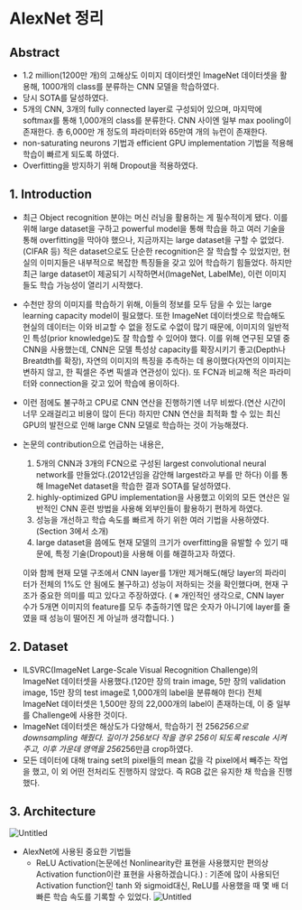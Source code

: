 # AlexNet 정리
## Abstract

- 1.2 million(1200만 개)의 고해상도 이미지 데이터셋인 ImageNet 데이터셋을 활용해, 1000개의 class를 분류하는 CNN 모델을 학습하였다.
- 당시 SOTA를 달성하였다.
- 5개의 CNN, 3개의 fully connected layer로 구성되어 있으며, 마지막에 softmax를 통해 1,000개의 class를 분류한다. CNN 사이엔 일부 max pooling이 존재한다. 총 6,000만 개 정도의 파라미터와 65만여 개의 뉴런이 존재한다.
- non-saturating neurons 기법과 efficient GPU implementation 기법을 적용해 학습이 빠르게 되도록 하였다.
- Overfitting을 방지하기 위해 Dropout을 적용하였다.

## 1. Introduction

- 최근 Object recognition 분야는 머신 러닝을 활용하는 게 필수적이게 됐다. 이를 위해 large dataset을 구하고 powerful model을 통해 학습을 하고 여러 기술을 통해 overfitting을 막아야 했으나, 지금까지는 large dataset을 구할 수 없었다. (CIFAR 등) 적은 dataset으로도 단순한 recognition은 잘 학습할 수 있었지만, 현실의 이미지들은 내부적으로 복잡한 특징들을 갖고 있어 학습하기 힘들었다. 하지만 최근 large dataset이 제공되기 시작하면서(ImageNet, LabelMe), 이런 이미지들도 학습 가능성이 열리기 시작했다.
- 수천만 장의 이미지를 학습하기 위해, 이들의 정보를 모두 담을 수 있는 large learning capacity model이 필요했다. 또한 ImageNet 데이터셋으로 학습해도 현실의 데이터는 이와 비교할 수 없을 정도로 수없이 많기 때문에, 이미지의 일반적인 특성(prior knowledge)도 잘 학습할 수 있어야 했다. 이를 위해 연구된 모델 중 CNN을 사용했는데, CNN은 모델 특성상 capacity를 확장시키기 좋고(Depth나 Breatdth를 확장), 자연의 이미지의 특징을 추측하는 데 용이했다(자연의 이미지는 변하지 않고, 한 픽셀은 주변 픽셀과 연관성이 있다). 또 FCN과 비교해 적은 파라미터와 connection을 갖고 있어 학습에 용이하다.
- 이런 점에도 불구하고 CPU로 CNN 연산을 진행하기엔 너무 비쌌다.(연산 시간이 너무 오래걸리고 비용이 많이 든다) 하지만 CNN 연산을 최적화 할 수 있는 최신 GPU의 발전으로 인해 large CNN 모델로 학습하는 것이 가능해졌다.
- 논문의 contribution으로 언급하는 내용은,
    1. 5개의 CNN과 3개의 FCN으로 구성된 largest convolutional neural network를 만들었다.(2012년임을 감안해 largest라고 부를 만 하다) 이를 통해 ImageNet dataset을 학습한 결과 SOTA를 달성하였다.
    2. highly-optimized GPU implementation을 사용했고 이외의 모든 연산은 일반적인 CNN 훈련 방법을 사용해 외부인들이 활용하기 편하게 하였다.
    3. 성능을 개선하고 학습 속도를 빠르게 하기 위한 여러 기법을 사용하였다.(Section 3에서 소개)
    4. large dataset을 씀에도 현재 모델의 크기가 overfitting을 유발할 수 있기 때문에, 특정 기술(Dropout)을 사용해 이를 해결하고자 하였다.
    
    이와 함께 현재 모델 구조에서 CNN layer를 1개만 제거해도(해당 layer의 파라미터가 전체의 1%도 안 됨에도 불구하고) 성능이 저하되는 것을 확인했다며, 현재 구조가 중요한 의미를 띠고 있다고 주장하였다. ( ※ 개인적인 생각으로, CNN layer 수가 5개면 이미지의 feature를 모두 추출하기엔 많은 숫자가 아니기에 layer를 줄였을 때 성능이 떨어진 게 아닐까 생각합니다. )
    
## 2. Dataset

- ILSVRC(ImageNet Large-Scale Visual Recognition Challenge)의 ImageNet 데이터셋을 사용했다.(120만 장의 train image, 5만 장의 validation image, 15만 장의 test image로 1,000개의 label을 분류해야 한다) 전체 ImageNet 데이터셋은 1,500만 장의 22,000개의 label이 존재하는데, 이 중 일부를 Challenge에 사용한 것이다.
- ImageNet 데이터셋은 해상도가 다양해서, 학습하기 전 256*256으로 downsampling 해줬다. 길이가 256보다 작을 경우 256이 되도록 rescale 시켜주고, 이후 가운데 영역을 256*256만큼 crop하였다.
- 모든 데이터에 대해 traing set의 pixel들의 mean 값을 각 pixel에서 빼주는 작업을 했고, 이 외 어떤 전처리도 진행하지 않았다. 즉 RGB 값은 유지한 채 학습을 진행했다.

## 3. Architecture

![Untitled](https://user-images.githubusercontent.com/33994833/169072195-27d4f3f4-c004-4c38-9462-9f5e60d67e70.png)

- AlexNet에 사용된 중요한 기법들
    - ReLU Activation(논문에선 Nonlinearity란 표현을 사용했지만 편의상 Activation function이란 표현을 사용하겠습니다.) : 기존에 많이 사용되던 Activation function인 tanh 와 sigmoid대신, ReLU를 사용했을 때 몇 배 더 빠른 학습 속도를 기록할 수 있었다.
![Untitled](https://user-images.githubusercontent.com/33994833/169072458-c141da72-4271-49d6-a61b-1b521c564c9c.png)



